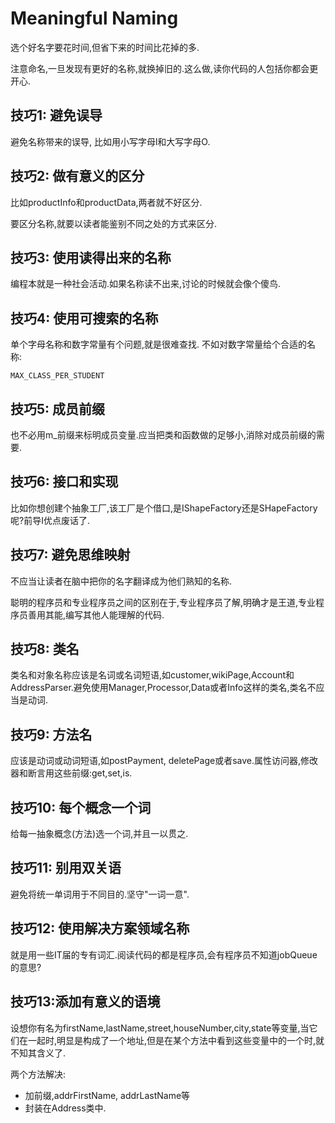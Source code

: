 # Meaningful Naming
选个好名字要花时间,但省下来的时间比花掉的多.

注意命名,一旦发现有更好的名称,就换掉旧的.这么做,读你代码的人包括你都会更开心.

## 技巧1: 避免误导
避免名称带来的误导, 比如用小写字母l和大写字母O.

## 技巧2: 做有意义的区分
比如productInfo和productData,两者就不好区分.

要区分名称,就要以读者能鉴别不同之处的方式来区分.

## 技巧3: 使用读得出来的名称
编程本就是一种社会活动.如果名称读不出来,讨论的时候就会像个傻鸟.

## 技巧4: 使用可搜索的名称
单个字母名称和数字常量有个问题,就是很难查找.
不如对数字常量给个合适的名称:
```
MAX_CLASS_PER_STUDENT
```
## 技巧5: 成员前缀
也不必用m_前缀来标明成员变量.应当把类和函数做的足够小,消除对成员前缀的需要.

## 技巧6: 接口和实现
比如你想创建个抽象工厂,该工厂是个借口,是IShapeFactory还是SHapeFactory呢?前导I优点废话了.

## 技巧7: 避免思维映射
不应当让读者在脑中把你的名字翻译成为他们熟知的名称.

聪明的程序员和专业程序员之间的区别在于,专业程序员了解,明确才是王道,专业程序员善用其能,编写其他人能理解的代码.

## 技巧8: 类名
类名和对象名称应该是名词或名词短语,如customer,wikiPage,Account和AddressParser.避免使用Manager,Processor,Data或者Info这样的类名,类名不应当是动词.

## 技巧9: 方法名
应该是动词或动词短语,如postPayment, deletePage或者save.属性访问器,修改器和断言用这些前缀:get,set,is.

## 技巧10: 每个概念一个词
给每一抽象概念(方法)选一个词,并且一以贯之.

## 技巧11: 别用双关语
避免将统一单词用于不同目的.坚守"一词一意".

## 技巧12: 使用解决方案领域名称
就是用一些IT届的专有词汇.阅读代码的都是程序员,会有程序员不知道jobQueue的意思?

## 技巧13:添加有意义的语境
设想你有名为firstName,lastName,street,houseNumber,city,state等变量,当它们在一起时,明显是构成了一个地址,但是在某个方法中看到这些变量中的一个时,就不知其含义了.

两个方法解决:
- 加前缀,addrFirstName, addrLastName等
- 封装在Address类中.